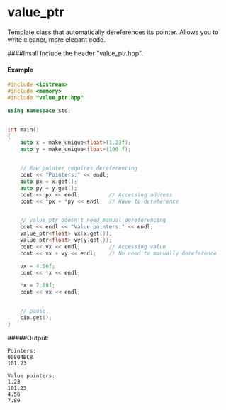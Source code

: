# value_ptr
Template class that automatically dereferences its pointer.
Allows you to write cleaner, more elegant code.


####Insall
Include the header "value_ptr.hpp".


#### Example
```c++
#include <iostream>
#include <memory>
#include "value_ptr.hpp"

using namespace std;


int main()
{
	auto x = make_unique<float>(1.23f);
	auto y = make_unique<float>(100.f);


	// Raw pointer requires dereferencing
	cout << "Pointers:" << endl;
	auto px = x.get();
	auto py = y.get();
	cout << px << endl;			// Accessing address
	cout << *px + *py << endl;	// Have to dereference


	// value_ptr doesn't need manual dereferencing
	cout << endl << "Value pointers:" << endl;
	value_ptr<float> vx(x.get());
	value_ptr<float> vy(y.get());
	cout << vx << endl;			// Accessing value
	cout << vx + vy << endl;	// No need to manually dereference

	vx = 4.56f;
	cout << *x << endl;

	*x = 7.89f;
	cout << vx << endl;


	// pause
	cin.get();
}
```

#####Output:
```
Pointers:
00804BC8
101.23

Value pointers:
1.23
101.23
4.56
7.89
```
